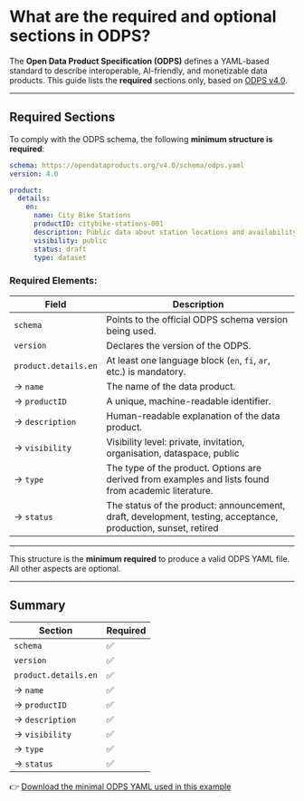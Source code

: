 # What are the required and optional sections in ODPS?

The **Open Data Product Specification (ODPS)** defines a YAML-based standard to describe interoperable, AI-friendly, and monetizable data products. This guide lists the **required** sections only, based on [ODPS v4.0](https://opendataproducts.org/v4.0/schema/odps.yaml).

---

## Required Sections

To comply with the ODPS schema, the following **minimum structure is required**:

```yaml
schema: https://opendataproducts.org/v4.0/schema/odps.yaml
version: 4.0

product:
  details:
    en:
      name: City Bike Stations
      productID: citybike-stations-001
      description: Public data about station locations and availability in real-time.
      visibility: public
      status: draft
      type: dataset
```

### Required Elements:

| Field                 | Description                                                                 |
|-----------------------|-----------------------------------------------------------------------------|
| `schema`              | Points to the official ODPS schema version being used.                     |
| `version`             | Declares the version of the ODPS.                    |
| `product.details.en`  | At least one language block (`en`, `fi`, `ar`, etc.) is mandatory.         |
| → `name`              | The name of the data product.                                               |
| → `productID`         | A unique, machine-readable identifier.                                     |
| → `description`       | Human-readable explanation of the data product.                            |
| → `visibility`        | Visibility level: private, invitation, organisation, dataspace, public     |
| → `type`              | The type of the product. Options are derived from examples and lists found from academic literature.     |
| → `status`            | The status of the product: announcement, draft, development, testing, acceptance, production, sunset, retired     |

---

This structure is the **minimum required** to produce a valid ODPS YAML file. All other aspects are optional. 

---

## Summary

| Section                  | Required |
|--------------------------|----------|
| `schema`                 | ✅       |
| `version`                | ✅       |
| `product.details.en`     | ✅       |
| → `name`                 | ✅       |
| → `productID`            | ✅       |
| → `description`          | ✅       |
| → `visibility`           | ✅       |
| → `type`                 | ✅       |
| → `status`               | ✅       |


👉 [Download the minimal ODPS YAML used in this example](yaml/minimal.yml)
